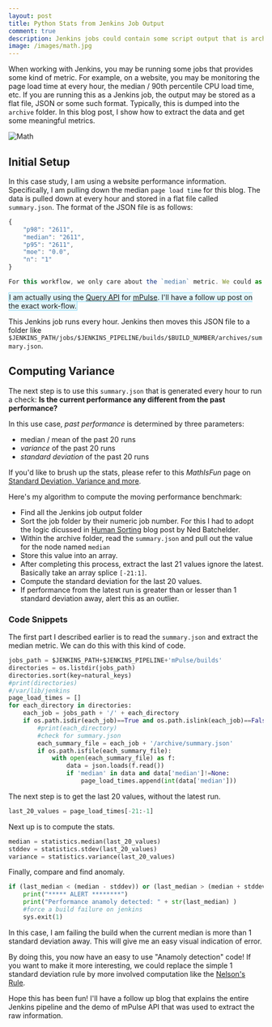 ```yaml
---
layout: post
title: Python Stats from Jenkins Job Output
comment: true
description: Jenkins jobs could contain some script output that is archived. Using python statistics, I show how you could extract and create summarized results.
image: /images/math.jpg
---
```


When working with Jenkins, you may be running some jobs that provides some kind of metric. For example, on a website, you may be monitoring the page load time at every hour, the median / 90th percentile CPU load time, etc. If you are running this as a Jenkins job, the output may be stored as a flat file, JSON or some such format. Typically, this is dumped into the `archive` folder. In this blog post, I show how to extract the data and get some meaningful metrics.

![Math](https://res.cloudinary.com/akshayranganath-dflt/image/upload/f_auto,q_auto/blog/Math.jpg)

## Initial Setup
In this case study, I am using a website performance information. Specifically, I am pulling down the median `page load time` for this blog. The data is pulled down at every hour and stored in a flat file called `summary.json`. The format of the JSON file is as follows:

```javascript
{
    "p98": "2611", 
    "median": "2611", 
    "p95": "2611", 
    "moe": "0.0", 
    "n": "1"
}

For this workflow, we only care about the `median` metric. We could as well swap the metric and compute our data for other percentiles as well.

```
<span style="background:#e3f7fc; border:1px solid #8ed9f6;">I am actually using the <a href="https://developer.akamai.com/api/web_performance/mpulse_query/v2.html">Query API</a> for <a href="https://www.akamai.com/us/en/products/web-performance/mpulse-real-user-monitoring.jsp">mPulse</a>. I'll have a follow up post on the exact work-flow.</span>

This Jenkins job runs every hour. Jenkins then moves this JSON file to a folder like `$JENKINS_PATH/jobs/$JENKINS_PIPELINE/builds/$BUILD_NUMBER/archives/summary.json`. 

## Computing Variance
The next step is to use this `summary.json` that is generated every hour to run a check:
__Is the current performance any different from the past performance?__

In this use case, _past performance_ is determined by three parameters:

- median / mean of the past 20 runs
- _variance_ of the past 20 runs
- _standard deviation_ of the past 20 runs

If you'd like to brush up the stats, please refer to this _MathIsFun_ page on [Standard Deviation, Variance and more](https://www.mathsisfun.com/data/standard-deviation.html).

Here's my algorithm to compute the moving performance benchmark:

* Find all the Jenkins job output folder
* Sort the job folder by their numeric job number. For this I had to adopt the logic dicussed in [Human Sorting](https://nedbatchelder.com/blog/200712/human_sorting.html) blog post by Ned Batchelder.
* Within the archive folder, read the `summary.json` and pull out the value for the node named `median`
* Store this value into an array.
* After completing this process, extract the last 21 values ignore the latest. Basically take an array splice `[-21:1]`.
* Compute the standard deviation for the last 20 values.
* If performance from the latest run is greater than or lesser than 1 standard deviation away, alert this as an outlier.

### Code Snippets

The first part I described earlier is to read the `summary.json` and extract the median metric. We can do this with this kind of code.

```python
jobs_path = $JENKINS_PATH+$JENKINS_PIPELINE+'mPulse/builds'
directories = os.listdir(jobs_path)
directories.sort(key=natural_keys)
#print(directories)
#/var/lib/jenkins
page_load_times = []
for each_directory in directories:
	each_job = jobs_path + '/' + each_directory	
	if os.path.isdir(each_job)==True and os.path.islink(each_job)==False:
		#print(each_directory)
		#check for summary.json
		each_summary_file = each_job + '/archive/summary.json'
		if os.path.isfile(each_summary_file):
			with open(each_summary_file) as f:
				data = json.loads(f.read())
				if 'median' in data and data['median']!=None:
					page_load_times.append(int(data['median']))
```

The next step is to get the last 20 values, without the latest run.

```python					
last_20_values = page_load_times[-21:-1]
```

Next up is to compute the stats.
```python
median = statistics.median(last_20_values)
stddev = statistics.stdev(last_20_values)
variance = statistics.variance(last_20_values)
```

Finally, compare and find anomaly. 
```python
if (last_median < (median - stddev)) or (last_median > (median + stddev)):
	print("***** ALERT ********")
	print("Performance anamoly detected: " + str(last_median) )
	#force a build failure on jenkins
	sys.exit(1)
```

In this case, I am failing the build when the current median is more than 1 standard deviation away. This will give me an easy visual indication of error.

By doing this, you now have an easy to use "Anamoly detection" code! If you want to make it more interesting, we could replace the simple 1 standard deviation rule by more involved computation like the [Nelson's Rule](https://en.wikipedia.org/wiki/Nelson_rules).

Hope this has been fun! I'll have a follow up blog that explains the entire Jenkins pipeline and the demo of mPulse API that was used to extract the raw information.

